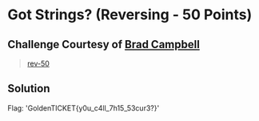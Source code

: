 # Got Strings? (Reversing - 50 Points)
## Challenge Courtesy of [Brad Campbell](https://twitter.com/hackersoup)

> [rev-50](rev-50)

Solution
--------

Flag: 'GoldenTICKET{y0u_c4ll_7h15_53cur3?}'

